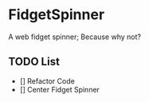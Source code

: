 # FidgetSpinner
A web fidget spinner; Because why not?

## TODO List
- [] Refactor Code 
- [] Center Fidget Spinner
